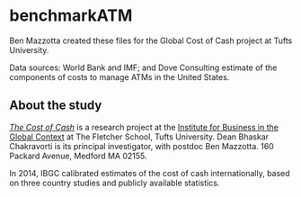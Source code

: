 benchmarkATM
============

Ben Mazzotta created these files for the Global Cost of Cash project at Tufts University.

Data sources: World Bank and IMF; and Dove Consulting estimate of the components of costs to manage ATMs in the United States.


## About the study


*[The Cost of Cash](http://fletcher.tufts.edu/costofcash)* is a research project at the [Institute for Business in the Global Context](http://fletcher.tufts.edu/ibgc) at The Fletcher School, Tufts University. Dean Bhaskar Chakravorti is its principal investigator, with postdoc Ben Mazzotta. 160 Packard Avenue, Medford MA 02155.

In 2014, IBGC calibrated estimates of the cost of cash internationally, based on three country studies and publicly available statistics.